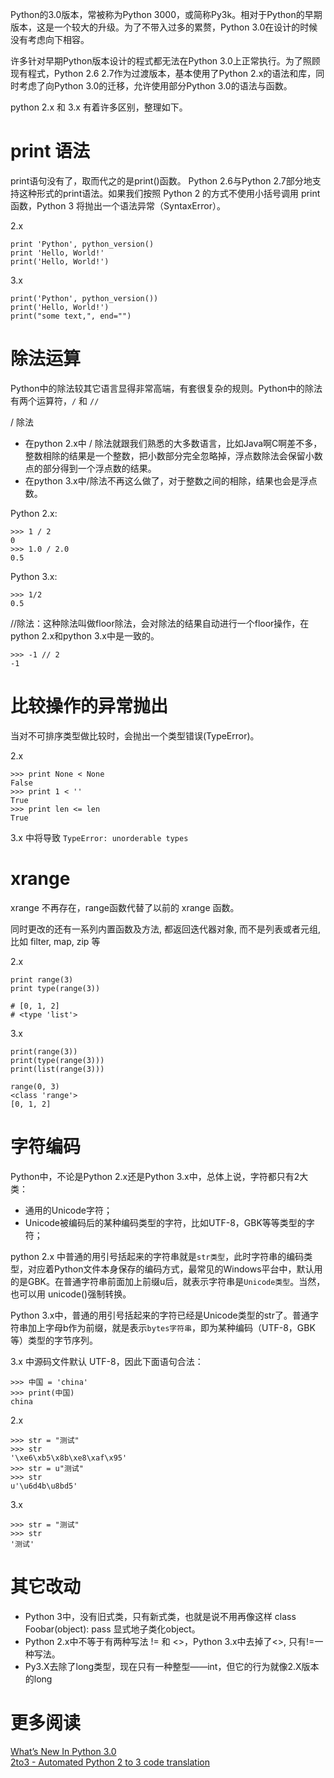 Python的3​​.0版本，常被称为Python 3000，或简称Py3k。相对于Python的早期版本，这是一个较大的升级。为了不带入过多的累赘，Python 3.0在设计的时候没有考虑向下相容。

许多针对早期Python版本设计的程式都无法在Python 3.0上正常执行。为了照顾现有程式，Python 2.6 2.7作为过渡版本，基本使用了Python 2.x的语法和库，同时考虑了向Python 3.0的迁移，允许使用部分Python 3.0的语法与函数。

python 2.x 和 3.x 有着许多区别，整理如下。

# print 语法

print语句没有了，取而代之的是print()函数。 Python 2.6与Python 2.7部分地支持这种形式的print语法。如果我们按照 Python 2 的方式不使用小括号调用 print 函数，Python 3 将抛出一个语法异常（SyntaxError）。

2.x

    print 'Python', python_version()
    print 'Hello, World!'
    print('Hello, World!')

3.x

    print('Python', python_version())
    print('Hello, World!')
    print("some text,", end="") 

# 除法运算

Python中的除法较其它语言显得非常高端，有套很复杂的规则。Python中的除法有两个运算符，`/` 和 `//`

/ 除法

* 在python 2.x中 / 除法就跟我们熟悉的大多数语言，比如Java啊C啊差不多，整数相除的结果是一个整数，把小数部分完全忽略掉，浮点数除法会保留小数点的部分得到一个浮点数的结果。
* 在python 3.x中/除法不再这么做了，对于整数之间的相除，结果也会是浮点数。

Python 2.x:

    >>> 1 / 2
    0
    >>> 1.0 / 2.0
    0.5

Python 3.x:
    
    >>> 1/2
    0.5

//除法：这种除法叫做floor除法，会对除法的结果自动进行一个floor操作，在python 2.x和python 3.x中是一致的。

    >>> -1 // 2
    -1

# 比较操作的异常抛出

当对不可排序类型做比较时，会抛出一个类型错误(TypeError)。

2.x

    >>> print None < None
    False
    >>> print 1 < ''
    True
    >>> print len <= len
    True

3.x 中将导致 `TypeError: unorderable types`

# xrange

xrange 不再存在，range函数代替了以前的 xrange 函数。

同时更改的还有一系列内置函数及方法, 都返回迭代器对象, 而不是列表或者元组, 比如 filter, map, zip 等

2.x

    print range(3) 
    print type(range(3))
    
    # [0, 1, 2]
    # <type 'list'>

3.x

    print(range(3))
    print(type(range(3)))
    print(list(range(3)))
    
    range(0, 3)
    <class 'range'>
    [0, 1, 2]

# 字符编码

Python中，不论是Python 2.x还是Python 3.x中，总体上说，字符都只有2大类：

* 通用的Unicode字符；
* Unicode被编码后的某种编码类型的字符，比如UTF-8，GBK等等类型的字符；

python 2.x 中普通的用引号括起来的字符串就是`str类型`，此时字符串的编码类型，对应着Python文件本身保存的编码方式，最常见的Windows平台中，默认用的是GBK。在普通字符串前面加上前缀u后，就表示字符串是`Unicode类型`。当然，也可以用 unicode()强制转换。

Python 3.x中，普通的用引号括起来的字符已经是Unicode类型的str了。普通字符串加上字母b作为前缀，就是表示`bytes字符串`，即为某种编码（UTF-8，GBK等）类型的字节序列。

3.x 中源码文件默认 UTF-8，因此下面语句合法：

    >>> 中国 = 'china' 
    >>> print(中国) 
    china

2.x

    >>> str = "测试"
    >>> str
    '\xe6\xb5\x8b\xe8\xaf\x95'
    >>> str = u"测试"
    >>> str
    u'\u6d4b\u8bd5'

3.x

    >>> str = "测试"
    >>> str
    '测试'

# 其它改动

* Python 3中，没有旧式类，只有新式类，也就是说不用再像这样 class Foobar(object): pass 显式地子类化object。
* Python 2.x中不等于有两种写法 != 和 <>，Python 3.x中去掉了<>, 只有!=一种写法。
* Py3.X去除了long类型，现在只有一种整型——int，但它的行为就像2.X版本的long



# 更多阅读

[What’s New In Python 3.0](https://docs.python.org/3/whatsnew/3.0.html)  
[2to3 - Automated Python 2 to 3 code translation](https://docs.python.org/3/library/2to3.html)  


